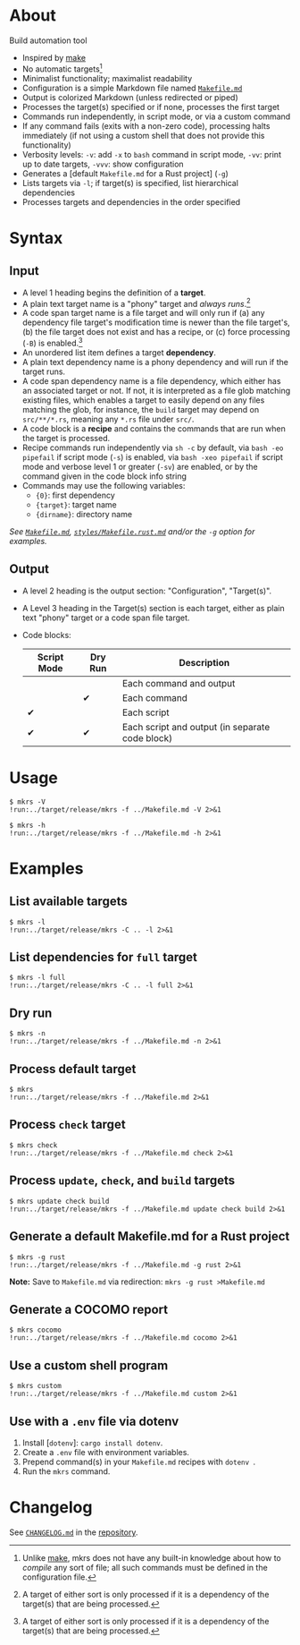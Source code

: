 # About

Build automation tool

* Inspired by [make]
* No automatic targets[^one]
* Minimalist functionality; maximalist readability
* Configuration is a simple Markdown file named [`Makefile.md`]
* Output is colorized Markdown (unless redirected or piped)
* Processes the target(s) specified or if none, processes the first target
* Commands run independently, in script mode, or via a custom command
* If any command fails (exits with a non-zero code), processing halts
  immediately (if not using a custom shell that does not provide this
  functionality)
* Verbosity levels: `-v`: add `-x` to `bash` command in script mode, `-vv`:
  print up to date targets, `-vvv`: show configuration
* Generates a [default `Makefile.md` for a Rust project] (`-g`)
* Lists targets via `-l`; if target(s) is specified, list hierarchical
  dependencies
* Processes targets and dependencies in the order specified

[make]: https://en.wikipedia.org/wiki/Make_(software)
[`Makefile.md`]: Makefile.md

# Syntax

## Input

* A level 1 heading begins the definition of a **target**.
* A plain text target name is a "phony" target and *always runs*.[^two]
* A code span target name is a file target and will only run if (a) any
  dependency file target's modification time is newer than the file target's,
  (b) the file target does not exist and has a recipe, or (c) force processing
  (`-B`) is enabled.[^two]
* An unordered list item defines a target **dependency**.
* A plain text dependency name is a phony dependency and will run if the target
  runs.
* A code span dependency name is a file dependency, which either has an
  associated target or not.
  If not, it is interpreted as a file glob matching existing files, which
  enables a target to easily depend on any files matching the glob, for
  instance, the `build` target may depend on `src/**/*.rs`, meaning any `*.rs`
  file under `src/`.
* A code block is a **recipe** and contains the commands that are run when the
  target is processed.
* Recipe commands run independently via `sh -c` by default,
  via `bash -eo pipefail` if script mode (`-s`) is enabled,
  via `bash -xeo pipefail` if script mode and verbose level 1 or greater (`-sv`)
  are enabled,
  or by the command given in the code block info string
* Commands may use the following variables:
    * `{0}`: first dependency
    * `{target}`: target name
    * `{dirname}`: directory name

*See [`Makefile.md`], [`styles/Makefile.rust.md`] and/or the `-g` option for
examples.*

[`styles/Makefile.rust.md`]: styles/Makefile.rust.md

## Output

* A level 2 heading is the output section: "Configuration", "Target(s)".
* A Level 3 heading in the Target(s) section is each target, either as plain
  text "phony" target or a code span file target.
* Code blocks:

    Script Mode | Dry Run | Description
    ------------|---------|------------------------------------------------
    &nbsp;      |         | Each command and output
    &nbsp;      | ✔       | Each command
    ✔           |         | Each script
    ✔           | ✔       | Each script and output (in separate code block)

# Usage

~~~text
$ mkrs -V
!run:../target/release/mkrs -f ../Makefile.md -V 2>&1
~~~

~~~text
$ mkrs -h
!run:../target/release/mkrs -f ../Makefile.md -h 2>&1
~~~

# Examples

## List available targets

~~~text
$ mkrs -l
!run:../target/release/mkrs -C .. -l 2>&1
~~~

## List dependencies for `full` target

~~~text
$ mkrs -l full
!run:../target/release/mkrs -C .. -l full 2>&1
~~~

## Dry run

~~~text
$ mkrs -n
!run:../target/release/mkrs -f ../Makefile.md -n 2>&1
~~~

## Process default target

~~~text
$ mkrs
!run:../target/release/mkrs -f ../Makefile.md 2>&1
~~~

## Process `check` target

~~~text
$ mkrs check
!run:../target/release/mkrs -f ../Makefile.md check 2>&1
~~~

## Process `update`, `check`, and `build` targets

~~~text
$ mkrs update check build
!run:../target/release/mkrs -f ../Makefile.md update check build 2>&1
~~~

## Generate a default Makefile.md for a Rust project

~~~text
$ mkrs -g rust
!run:../target/release/mkrs -f ../Makefile.md -g rust 2>&1
~~~

**Note:** Save to `Makefile.md` via redirection: `mkrs -g rust >Makefile.md`

## Generate a COCOMO report

~~~text
$ mkrs cocomo
!run:../target/release/mkrs -f ../Makefile.md cocomo 2>&1
~~~

## Use a custom shell program

~~~text
$ mkrs custom
!run:../target/release/mkrs -f ../Makefile.md custom 2>&1
~~~

## Use with a `.env` file via dotenv

1. Install [`dotenv`]: `cargo install dotenv`.
2. Create a `.env` file with environment variables.
3. Prepend command(s) in your `Makefile.md` recipes with `dotenv `.
4. Run the `mkrs` command.

# Changelog

See [`CHANGELOG.md`] in the [repository].

[`CHANGELOG.md`]: https://github.com/qtfkwk/mkrs/blob/main/CHANGELOG.md
[repository]: https://github.com/qtfkwk/mkrs

[^one]: Unlike [make], mkrs does not have any built-in knowledge about how to
*compile* any sort of file; all such commands must be defined in the
configuration file.

[^two]: A target of either sort is only processed if it is a dependency of the
target(s) that are being processed.

